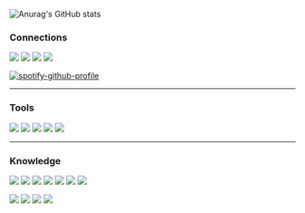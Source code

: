 ![Anurag's GitHub stats](https://github-readme-stats.vercel.app/api?username=dubskysteam&count_private=true&show_icons=true&theme=dark)
### Connections
[![](https://img.shields.io/badge/Steam-000000?style=for-the-badge&logo=steam&logoColor=white)](https://steamcommunity.com/id/dubskyplays)
[![](https://img.shields.io/badge/Discord-7289DA?style=for-the-badge&logo=discord&logoColor=white)](https://discord.gg/Dg9Hv7j)
[![](https://img.shields.io/badge/Spotify-1ED760?&style=for-the-badge&logo=spotify&logoColor=white)](https://open.spotify.com/user/c.maas.acc?si=bcff58f5f4084a9a)
[![](https://img.shields.io/badge/Twitter-1DA1F2?style=for-the-badge&logo=twitter&logoColor=white)](https://twitter.com/dubskysteam)

[![spotify-github-profile](https://spotify-github-profile.vercel.app/api/view?uid=c.maas.acc&cover_image=true&theme=novatorem&bar_color=53b14f&bar_color_cover=false)](https://github.com/kittinan/spotify-github-profile)
___
### Tools
<div style="display: inline-block">
  <img src="https://img.icons8.com/color/48/000000/intellij-idea.png"/>
  <img src="https://img.icons8.com/color/48/000000/pycharm.png"/>
  <img src="https://img.icons8.com/color/48/000000/git.png"/>
  <img src="https://img.icons8.com/color/48/000000/visual-studio-code-2019.png"/>
  <img src="https://img.icons8.com/external-vitaliy-gorbachev-blue-vitaly-gorbachev/48/000000/external-atom-nature-resource-vitaliy-gorbachev-blue-vitaly-gorbachev.png"/>
</div>

___
### Knowledge
![](https://img.shields.io/badge/Java-Good-blue?style=for-the-badge&logo=Java)
![](https://img.shields.io/badge/Spring-Good-blue?style=for-the-badge&logo=Spring)
![](https://img.shields.io/badge/Maven-Good-blue?style=for-the-badge&logo=Apache%20Maven)
![](https://img.shields.io/badge/Gradle-Good-blue?style=for-the-badge&logo=Gradle)
![](https://img.shields.io/badge/Python-Good-blue?style=for-the-badge&logo=python)
![](https://img.shields.io/badge/Docker-Good-blue?style=for-the-badge&logo=Docker)
![](https://img.shields.io/badge/TeamCity-Good-blue?style=for-the-badge&logo=TeamCity)

![](https://img.shields.io/badge/C/C++-Learning-orange?style=for-the-badge&logo=cplusplus)
![](https://img.shields.io/badge/C%20Sharp-Learning-orange?style=for-the-badge&logo=csharp)
![](https://img.shields.io/badge/React-Learning-orange?style=for-the-badge&logo=react)
![](https://img.shields.io/badge/ABAP-Learning-orange?style=for-the-badge&logo=sap)
